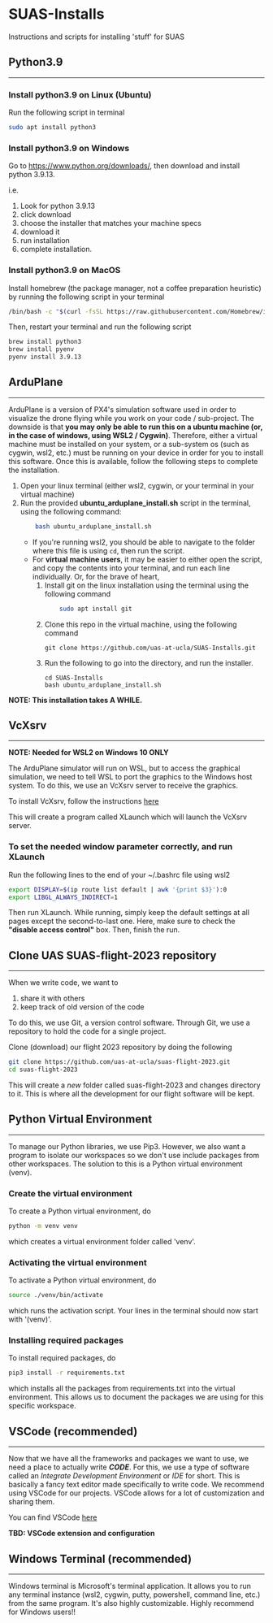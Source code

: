 # SUAS-Installs
Instructions and scripts for installing 'stuff' for SUAS

## Python3.9
---

### **Install python3.9 on Linux (Ubuntu)**
Run the following script in terminal
```bash
sudo apt install python3
```
### **Install python3.9 on Windows**
Go to https://www.python.org/downloads/, then download and install python 3.9.13. 

i.e. 
1. Look for python 3.9.13
2. click download
3. choose the installer that matches your machine specs
4. download it
5. run installation
6. complete installation.
### **Install python3.9 on MacOS**
Install homebrew (the package manager, not a coffee preparation heuristic) by running the following script in your terminal
``` bash
/bin/bash -c "$(curl -fsSL https://raw.githubusercontent.com/Homebrew/install/HEAD/install.sh)"
```

Then, restart your terminal and run the following script
``` bash
brew install python3
brew install pyenv
pyenv install 3.9.13
```
## ArduPlane
---
ArduPlane is a version of PX4's simulation software used in order to visualize the drone flying while you work on your code / sub-project. The downside is that **you may only be able to run this on a ubuntu machine (or, in the case of windows, using WSL2 / Cygwin)**. Therefore, either a virtual machine must be installed on your system, or a sub-system os (such as cygwin, wsl2, etc.) must be running on your device in order for you to install this software. Once this is available, follow the following steps to complete the installation.

1. Open your linux terminal (either wsl2, cygwin, or your terminal in your virtual machine)
2. Run the provided **ubuntu_arduplane_install.sh** script in the terminal, using the following command: 
    ``` bash
        bash ubuntu_arduplane_install.sh
    ```
    - If you're running wsl2, you should be able to navigate to the folder where this file is using ```cd```, then run the script. 
    - For **virtual machine users**, it may be easier to either open the script, and copy the contents into your terminal, and run each line individually. Or, for the brave of heart, 
        1. Install git on the linux installation using the terminal using the following command
            ``` bash
                sudo apt install git
            ```
        2. Clone this repo in the virtual machine, using the following command
            ```
            git clone https://github.com/uas-at-ucla/SUAS-Installs.git
            ```
        3. Run the following to go into the directory, and run the installer.
            ```
            cd SUAS-Installs
            bash ubuntu_arduplane_install.sh
            ```

**NOTE: This installation takes A WHILE.**

## VcXsrv
---
**NOTE: Needed for WSL2 on Windows 10 ONLY**

The ArduPlane simulator will run on WSL, but to access the graphical simulation, we need to tell
WSL to port the graphics to the Windows host system.
To do this, we use an VcXsrv server to receive the graphics.

To install VcXsrv, follow the instructions [here](https://sourceforge.net/projects/vcxsrv/)

This will create a program called XLaunch which will launch the VcXsrv server.

### **To set the needed window parameter correctly, and run XLaunch**
Run the following lines to the end of your ~/.bashrc file using wsl2
``` bash
export DISPLAY=$(ip route list default | awk '{print $3}'):0
export LIBGL_ALWAYS_INDIRECT=1
```
Then run XLaunch. While running, simply keep the default settings at all pages except the second-to-last one. Here, make sure to check the **"disable access control"** box. Then, finish the run.

## Clone UAS SUAS-flight-2023 repository
---
When we write code, we want to
1. share it with others
2. keep track of old version of the code

To do this, we use Git, a version control software.
Through Git, we use a repository to hold the code for a single project.

Clone (download) our flight 2023 repository by doing the following
```bash
git clone https://github.com/uas-at-ucla/suas-flight-2023.git
cd suas-flight-2023
```
This will create a *new* folder called suas-flight-2023 and changes directory to it.
This is where all the development for our flight software will be kept.

## Python Virtual Environment
---
To manage our Python libraries, we use Pip3.
However, we also want a program to isolate our workspaces so we don't use include packages from other workspaces.
The solution to this is a Python virtual environment (venv).
<br/>

### Create the virtual environment
To create a Python virtual environment, do
```bash
python -m venv venv
```
which creates a virtual environment folder called 'venv'.
<br/>

### Activating the virtual environment
To activate a Python virtual environment, do
```bash
source ./venv/bin/activate
```
which runs the activation script. 
Your lines in the terminal should now start with '(venv)'.
<br/>

### Installing required packages
To install required packages, do
```bash
pip3 install -r requirements.txt
```
which installs all the packages from requirements.txt into the virtual environment.
This allows us to document the packages we are using for this specific workspace.


## VSCode (recommended)
---
Now that we have all the frameworks and packages we want to use, we need a place to actually write ***CODE***.
For this, we use a type of software called an *Integrate Development Environment* or *IDE* for short.
This is basically a fancy text editor made specifically to write code. 
We recommend using VSCode for our projects. VSCode allows for a lot of customization and sharing them.

You can find VSCode [here](https://code.visualstudio.com/Download)

**TBD: VSCode extension and configuration**

## Windows Terminal (recommended)
---
Windows terminal is Microsoft's terminal application. It allows you to run any terminal instance (wsl2, cygwin, putty, powershell, command line, etc.) from the same program. It's also highly customizable. Highly recommend for Windows users!!